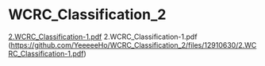 # WCRC_Classification_2


[2.WCRC_Classification-1.pdf](https://github.com/YeeeeeHo/WCRC_Classification_2/files/12910620/2.WCRC_Classification-1.pdf)
2.WCRC_Classification-1.pdf (https://github.com/YeeeeeHo/WCRC_Classification_2/files/12910630/2.WCRC_Classification-1.pdf)
